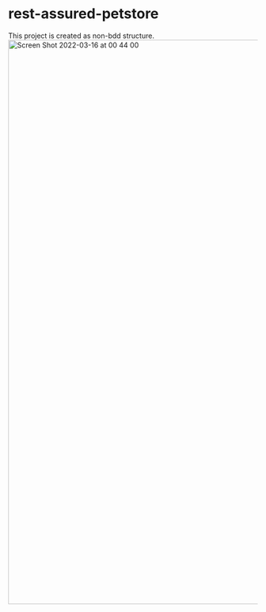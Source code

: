 # rest-assured-petstore
This project is created as non-bdd structure.
<img width="1142" alt="Screen Shot 2022-03-16 at 00 44 00" src="https://user-images.githubusercontent.com/62480904/158477784-06778f38-5e2c-4ef7-bd4b-f9030a50ce25.png">


